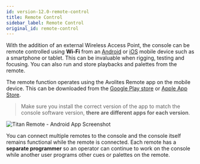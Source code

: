 ```yaml
---
id: version-12.0-remote-control
title: Remote Control
sidebar_label: Remote Control
original_id: remote-control
---
```


With the addition of an external Wireless Access Point, the console can
be remote controlled using **Wi-Fi** from an [Android]((https://play.google.com/store/apps/developer?id=Avolites+Ltd)) or [iOS](https://apps.apple.com/us/developer/avolites-ltd/id688791177#see-all/i-phone-apps) mobile device
such as a smartphone or tablet. This can be invaluable when rigging,
testing and focusing. You can also run and store playbacks and palettes
from the remote.

The remote function operates using the Avolites Remote app on the mobile
device. This can be downloaded from the [Google Play store](https://play.google.com/store/apps/developer?id=Avolites+Ltd) or [Apple App
Store](https://apps.apple.com/us/developer/avolites-ltd/id688791177#see-all/i-phone-apps).

> Make sure you install the correct version of the app to match the
console software version, **there are different apps for each version**.

![Titan Remote - Android App Screenshot](/docs/images/Fixture-View-in-Titan-Remote-Android-App.png)

You can connect multiple remotes to the console and the console itself
remains functional while the remote is connected. Each remote has a
**separate programmer** so an operator can continue to work on the console
while another user programs other cues or palettes on the remote.